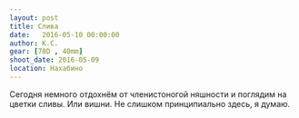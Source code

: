 ```yaml
---
layout: post
title: Слива
date:   2016-05-10 00:00:00
author: К.С.
gear: [70D , 40mm]
shoot_date: 2016-05-09
location: Нахабино
---
```


Сегодня немного отдохнём от членистоногой няшности и поглядим на цветки сливы. Или вишни. Не слишком принципиально здесь, я думаю.
